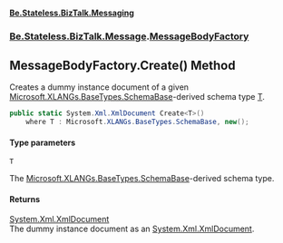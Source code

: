 #### [Be.Stateless.BizTalk.Messaging](README.md 'README')
### [Be.Stateless.BizTalk.Message](Be.Stateless.BizTalk.Message.md 'Be.Stateless.BizTalk.Message').[MessageBodyFactory](MessageBodyFactory.md 'Be.Stateless.BizTalk.Message.MessageBodyFactory')

## MessageBodyFactory.Create<T>() Method

Creates a dummy instance document of a given [Microsoft.XLANGs.BaseTypes.SchemaBase](https://docs.microsoft.com/en-us/dotnet/api/Microsoft.XLANGs.BaseTypes.SchemaBase 'Microsoft.XLANGs.BaseTypes.SchemaBase')-derived schema type [T](MessageBodyFactory.Create_T_().md#Be.Stateless.BizTalk.Message.MessageBodyFactory.Create_T_().T 'Be.Stateless.BizTalk.Message.MessageBodyFactory.Create<T>().T').

```csharp
public static System.Xml.XmlDocument Create<T>()
    where T : Microsoft.XLANGs.BaseTypes.SchemaBase, new();
```
#### Type parameters

<a name='Be.Stateless.BizTalk.Message.MessageBodyFactory.Create_T_().T'></a>

`T`

The [Microsoft.XLANGs.BaseTypes.SchemaBase](https://docs.microsoft.com/en-us/dotnet/api/Microsoft.XLANGs.BaseTypes.SchemaBase 'Microsoft.XLANGs.BaseTypes.SchemaBase')-derived schema type.

#### Returns
[System.Xml.XmlDocument](https://docs.microsoft.com/en-us/dotnet/api/System.Xml.XmlDocument 'System.Xml.XmlDocument')  
The dummy instance document as an [System.Xml.XmlDocument](https://docs.microsoft.com/en-us/dotnet/api/System.Xml.XmlDocument 'System.Xml.XmlDocument').